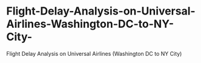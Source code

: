 # Flight-Delay-Analysis-on-Universal-Airlines-Washington-DC-to-NY-City-
Flight Delay Analysis on Universal Airlines (Washington DC to NY City)
